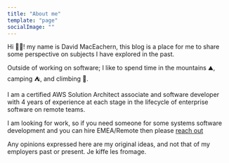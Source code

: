 ```yaml
---
title: "About me"
template: "page"
socialImage: ""
---
```


Hi 👋🏻! my name is David MacEachern, this blog is a place for me to share some perspective on subjects I have explored in the past.

Outside of working on software; I like to spend time in the mountains ⛰️, camping ⛺, and climbing 🧗. 

I am a certified AWS Solution Architect associate and software developer with 4 years of experience at each stage in the lifecycle of enterprise software on remote teams.

I am looking for work, so if you need someone for some systems software development and you can hire EMEA/Remote then please [reach out](https://www.linkedin.com/in/david-maceachern-35943440/)

Any opinions expressed here are my original ideas, and not that of my employers past or present. Je kiffe les fromage.
